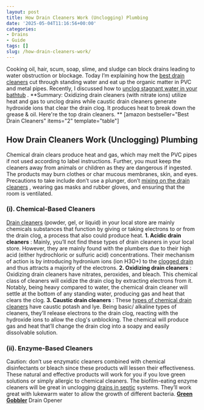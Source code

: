 ```yaml
---
layout: post
title: How Drain Cleaners Work (Unclogging) Plumbing
date: '2025-05-04T11:16:56+00:00'
categories:
- Drains
- Guide
tags: []
slug: /how-drain-cleaners-work/
---
```


Cooking oil, hair, scum, soap, slime, and sludge can block drains leading to water obstruction or blockage.
Today I’m explaining how the
[best drain cleaners](https://pestpolicy.com/best-drain-cleaner//)
cut through standing water and eat up the organic matter in PVC and metal pipes. Recently, I discussed how to
[unclog stagnant water in your bathtub](https://pestpolicy.com/how-to-unclog-a-bathtub-drain-with-standing-water/)
.
**Summary: Oxidizing drain cleaners (with nitrate ions) utilize heat and gas to unclog drains while caustic drain cleaners generate hydroxide ions that clear the drain clog. It produces heat to break down the grease & oil. Here're the top drain cleaners. **
[amazon bestseller="Best Drain Cleaners" items="2" template="table"]
## How Drain Cleaners Work (Unclogging) Plumbing
Chemical drain clears produce heat and gas, which may melt the PVC pipes if not used according to label instructions. Further, you must keep the cleaners away from animals or children as they are dangerous if ingested.
The products may burn clothes or char mucous membranes, skin, and eyes. Precautions to take include don’t use a plunger, don’t
[mixing on the drain cleaners](https://pestpolicy.com/best-drain-cleaner//)
, wearing gas masks and rubber gloves, and ensuring that the room is ventilated.
### (i). Chemical-Based Cleaners
[Drain cleaners](https://pestpolicy.com/thrift-drain-cleaner-review/)
(powder, gel, or liquid) in your local store are mainly chemicals substances that function by giving or taking electrons to or from the drain clog, a process that also could produce heat.
**1. Acidic drain cleaners**
: Mainly, you’ll not find these types of drain cleaners in your local store. However, they are mainly found with the plumbers due to their high acid (either hydrochloric or sulfuric acid) concentrations.
Their mechanism of action is by introducing hydronium ions (ion H3O+) to the
[clogged drain](https://pestpolicy.com/dont-use-vinegar-and-baking-soda-to-clean-clogged-drains/)
and thus attracts a majority of the electrons.
**2. Oxidizing drain cleaners**
: Oxidizing drain cleaners have nitrates, peroxides, and bleach. This chemical class of cleaners will oxidize the drain clog by extracting electrons from it.
Notably, being heavy compared to water, the chemical drain cleaner will settle at the bottom of any standing water, producing gas and heat that clears the clog.
**3. Caustic drain cleaners**
: These
[types of chemical drain cleaners](https://pestpolicy.com/pure-lye-drain-opener-review/)
have caustic potash and lye.
Being basic/ alkaline types of cleaners, they’ll release electrons to the drain clog, reacting with the hydroxide ions to allow the clog's unblocking.
The chemical will produce gas and heat that’ll change the drain clog into a soapy and easily dissolvable solution.
### (ii). Enzyme-Based Cleaners
Caution: don’t use enzymatic cleaners combined with chemical disinfectants or bleach since these products will lessen their effectiveness. These natural and effective products will work for you if you love green solutions or simply allergic to chemical cleaners.
The biofilm-eating enzyme cleaners will be great in unclogging
[drains in septic](https://pestpolicy.com/bio-clean-drain-septic-bacteria-2-review/)
systems. They’ll work great with lukewarm water to allow the growth of different bacteria.
[**Green Gobbler**](https://pestpolicy.com/green-gobbler-ggdis2ch32-dissolve-review/)
Drain Opener
